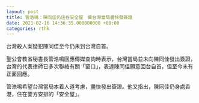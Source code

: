 ```yaml
---
layout: post
title: 管浩鳴：陳同佳仍住在安全屋　冀台灣當局盡快發簽證
date: 2021-02-16 14:36:35.000000000 +08:00
categories: rthk
---
```


台灣殺人案疑犯陳同佳至今仍未到台灣自首。

聖公會教省秘書長管浩鳴回應傳媒查詢時表示，台灣當局並未向陳同佳發出簽證，台灣的代表律師已多次聯絡有關「窗口」，表達陳同佳願意回台自首，但至今未有正面回應。

管浩鳴希望台灣當局本着人道考慮，盡快發出簽證。他又指出，陳同佳仍身處香港，住在警方安排的「安全屋」。
